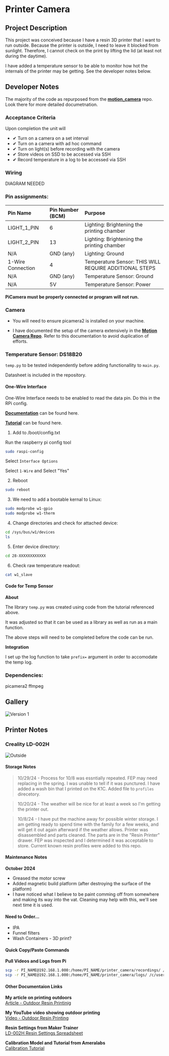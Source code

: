 # Printer Camera

## Project Description

This project was conceived because I have a resin 3D printer that I want to run outside. Because the printer is outside, I need to leave it blocked from sunlight. Therefore, I cannot check on the print by lifting the lid (at least not during the daytime).

I have added a temperature sensor to be able to monitor how hot the internals of the printer may be getting. See the developer notes below.

## Developer Notes

The majority of the code as repurposed from the [**motion_camera**](https://github.com/DavidMiles1925/motion_camera) repo. Look there for more detailed documetnation.

### Acceptance Criteria

Upon completion the unit will

- ✔ Turn on a camera on a set interval
- ✔ Turn on a camera with ad hoc command
- ✔ Turn on light(s) before recording with the camera
- ✔ Store videos on SSD to be accessed via SSH
- ✔ Record temperature in a log to be accessed via SSH

### Wiring

DIAGRAM NEEDED

### Pin assignments:

| Pin Name          | Pin Number (BCM) | Purpose                                                |
| :---------------- | :--------------- | :----------------------------------------------------- |
| LIGHT_1_PIN       | 6                | Lighting: Brightening the printing chamber             |
| LIGHT_2_PIN       | 13               | Lighting: Brightening the printing chamber             |
| N/A               | GND (any)        | Lighting: Ground                                       |
| 1-Wire Connection | 4                | Temperature Sensor: THIS WILL REQUIRE ADDITIONAL STEPS |
| N/A               | GND (any)        | Temperature Sensor: Ground                             |
| N/A               | 5V               | Temperature Sensor: Power                              |

**PiCamera must be properly connected or program will not run.**

### Camera

- You will need to ensure picamera2 is installed on your machine.

- I have documented the setup of the camera extensively in the [**Motion Camera Repo**](https://github.com/DavidMiles1925/motion_camera). Refer to this documentation to avoid duplication of efforts.

### Temperature Sensor: DS18B20

`temp.py` to be tested independently before adding functionallity to `main.py`.

Datasheet is included in the repository.

#### One-Wire Interface

One-Wire Interface needs to be enabled to read the data pin. Do this in the RPi config.

**[Documentation](https://pinout.xyz/pinout/1_wire)** can be found here.

**[Tutorial](https://www.circuitbasics.com/raspberry-pi-ds18b20-temperature-sensor-tutorial/)** can be found here.

1. Add to /boot/config.txt

Run the raspberry pi config tool

```bash
sudo raspi-config
```

Select `Interface Options`

Select `1-Wire` and Select "Yes"

2. Reboot

```bash
sudo reboot
```

3. We need to add a bootable kernal to Linux:

```bash
sudo modprobe w1-gpio
sudo modprobe w1-therm
```

4. Change directories and check for attached device:

```bash
cd /sys/bus/w1/devices
ls
```

5. Enter device directory:

```bash
cd 28-XXXXXXXXXXXX
```

6. Check raw temperature readout:

```bash
cat w1_slave
```

#### Code for Temp Sensor

**About**

The library `temp.py` was created using code from the tutorial referenced above.

It was adjusted so that it can be used as a library as well as run as a main function.

The above steps will need to be completed before the code can be run.

**Integration**

I set up the log function to take `prefix=` argument in order to accomodate the temp log.

### Dependencies:

picamera2
ffmpeg

## Gallery

![Version 1](./docs/camera_640x480.jpg)

## Printer Notes

### Creality LD-002H

![Outside](./docs/outside.jpg)

#### Storage Notes

> 10/29/24 - Process for 10/8 was essntially repeated. FEP may need replacing in the spring. I was unable to tell if it was punctured. I have added a wash bin that I printed on the K1C. Added file to `profiles` direcetory.

> 10/20/24 - The weather will be nice for at least a week so I'm getting the printer out.

> 10/8/24 - I have put the machine away for possible winter storage. I am getting ready to spend time with the family for a few weeks, and will get it out again afterward if the weather allows.
> Printer was disassembled and parts cleaned. The parts are in the "Resin Printer" drawer.
> FEP was inspected and I determined it was acceptable to store.
> Current known resin profiles were added to this repo.

#### Maintenance Notes

**October 2024**

- Greased the motor screw
- Added magnetic build platform (after destroying the surface of the platform)
- I have noticed what I believe to be paint comming off from somewhere and making its way into the vat. Cleaning may help with this, we'll see next time it is used.

#### Need to Order...

- IPA
- Funnel filters
- Wash Containers - 3D print?

#### Quick Copy/Paste Commands

**Pull Videos and Logs from Pi**

```bash
scp -r PI_NAME@192.168.1.000:/home/PI_NAME/printer_camera/recordings/ /c/users/USER_NAME/downloads
scp -r PI_NAME@192.168.1.000:/home/PI_NAME/printer_camera/logs/ /c/users/USER_NAME/downloads
```

#### Other Documentaion Links

**My article on printing outdoors**  
[Article - Outdoor Resin Printinig](https://www.crealitycloud.com/post-detail/670402b9c42fe1d59f494f52)

**My YouTube video showing outdoor printing**  
[Video - Outdoor Resin Printing](https://youtu.be/wVPIBC5VqVw)

**Resin Settings from Maker Trainer**  
[LD-002H Resin Settings Spreadsheet](https://makertrainer.com/wiki/Creality_LD-002H_resin_settings)

**Calibration Model and Tutorial from Ameralabs**  
[Calibration Tutorial](https://ameralabs.com/blog/town-calibration-part/)
